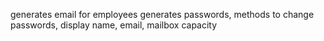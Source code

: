 generates email for employees
generates passwords, methods to change passwords, display name, email, mailbox capacity

